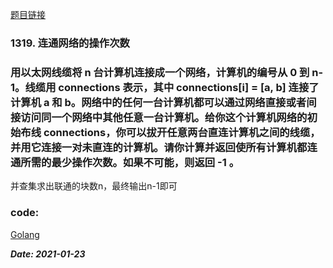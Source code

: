 [题目链接](https://leetcode-cn.com/problems/number-of-operations-to-make-network-connected/)
    
### 1319. 连通网络的操作次数
### 用以太网线缆将 n 台计算机连接成一个网络，计算机的编号从 0 到 n-1。线缆用 connections 表示，其中 connections[i] = [a, b] 连接了计算机 a 和 b。网络中的任何一台计算机都可以通过网络直接或者间接访问同一个网络中其他任意一台计算机。给你这个计算机网络的初始布线 connections，你可以拔开任意两台直连计算机之间的线缆，并用它连接一对未直连的计算机。请你计算并返回使所有计算机都连通所需的最少操作次数。如果不可能，则返回 -1 。 

并查集求出联通的块数n，最终输出n-1即可

### code:
[Golang](https://github.com/Archangel59/LeetCode/blob/main/1319/1319.go)  

***Date: 2021-01-23***